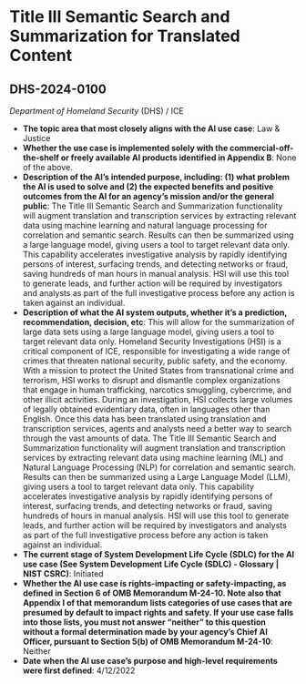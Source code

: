 # Title III Semantic Search and Summarization for Translated Content
## DHS-2024-0100
_Department of Homeland Security_ (DHS) / ICE


+ **The topic area that most closely aligns with the AI use case**: Law & Justice
+ **Whether the use case is implemented solely with the commercial-off-the-shelf or freely available AI products identified in Appendix B**: None of the above.
+ **Description of the AI’s intended purpose, including: (1) what problem the AI is used to solve and (2) the expected benefits and positive outcomes from the AI for an agency’s mission and/or the general public**: The Title III Semantic Search and Summarization functionality will augment translation and transcription services by extracting relevant data using machine learning and natural language processing for correlation and semantic search. Results can then be summarized using a large language model, giving users a tool to target relevant data only. This capability accelerates investigative analysis by rapidly identifying persons of interest, surfacing trends, and detecting networks or fraud, saving hundreds of man hours in manual analysis. HSI will use this tool to generate leads, and further action will be required by investigators and analysts as part of the full investigative process before any action is taken against an individual.
+ **Description of what the AI system outputs, whether it’s a prediction, recommendation, decision, etc**: This will allow for the summarization of large data sets using a large language model, giving users a tool to target relevant data only.
Homeland Security Investigations (HSI) is a critical component of ICE, responsible for investigating a wide range of crimes that threaten national security, public safety, and the economy. With a mission to protect the United States from transnational crime and terrorism, HSI works to disrupt and dismantle complex organizations that engage in human trafficking, narcotics smuggling, cybercrime, and other illicit activities. During an investigation, HSI collects large volumes of legally obtained evidentiary data, often in languages other than English. Once this data has been translated using translation and transcription services, agents and analysts need a better way to search through the vast amounts of data. The Title III Semantic Search and Summarization functionality will augment translation and transcription services by extracting relevant data using machine learning (ML) and Natural Language Processing (NLP) for correlation and semantic search. Results can then be summarized using a Large Language Model (LLM), giving users a tool to target relevant data only. This capability accelerates investigative analysis by rapidly identifying persons of interest, surfacing trends, and detecting networks or fraud, saving hundreds of hours in manual analysis. HSI will use this tool to generate leads, and further action will be required by investigators and analysts as part of the full investigative process before any action is taken against an individual. 
+ **The current stage of System Development Life Cycle (SDLC) for the AI use case (See System Development Life Cycle (SDLC) - Glossary | NIST CSRC)**: Initiated
+ **Whether the AI use case is rights-impacting or safety-impacting, as defined in Section 6 of OMB Memorandum M-24-10. Note also that Appendix I of that memorandum lists categories of use cases that are presumed by default to impact rights and safety. If your use case falls into those lists, you must not answer “neither” to this question without a formal determination made by your agency’s Chief AI Officer, pursuant to Section 5(b) of OMB Memorandum M-24-10**: Neither
+ **Date when the AI use case’s purpose and high-level requirements were first defined**: 4/12/2022